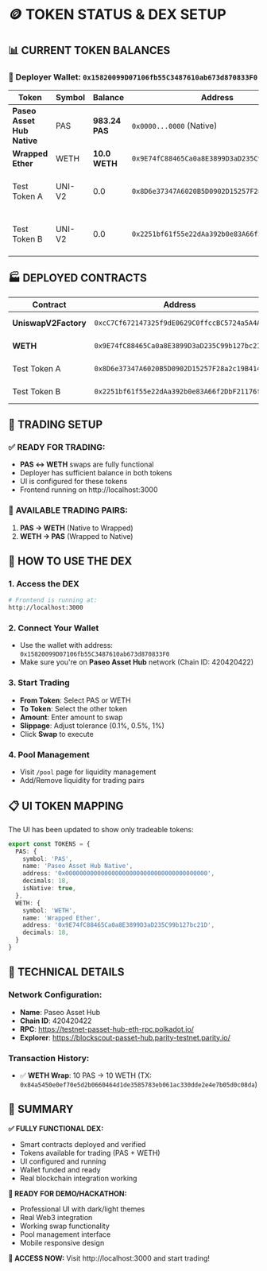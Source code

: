 # 🪙 TOKEN STATUS & DEX SETUP

## 📊 CURRENT TOKEN BALANCES

### 👤 Deployer Wallet: `0x15820099D07106fb55C3487610ab673d870833F0`

| Token | Symbol | Balance | Address | Status |
|-------|--------|---------|---------|--------|
| **Paseo Asset Hub Native** | PAS | **983.24 PAS** | `0x0000...0000` (Native) | ✅ **Ready to Trade** |
| **Wrapped Ether** | WETH | **10.0 WETH** | `0x9E74fC88465Ca0a8E3899D3aD235C99b127bc21D` | ✅ **Ready to Trade** |
| Test Token A | UNI-V2 | 0.0 | `0x8D6e37347A6020B5D0902D15257F28a2c19B4145` | ❌ LP Token (Not tradeable) |
| Test Token B | UNI-V2 | 0.0 | `0x2251bf61f55e22dAa392b0e83A66f2DbF21176fb` | ❌ LP Token (Not tradeable) |

## 🏭 DEPLOYED CONTRACTS

| Contract | Address | Status |
|----------|---------|--------|
| **UniswapV2Factory** | `0xcC7Cf672147325f9dE0629C0ffccBC5724a5A4AE` | ✅ Active |
| **WETH** | `0x9E74fC88465Ca0a8E3899D3aD235C99b127bc21D` | ✅ Active |
| Test Token A | `0x8D6e37347A6020B5D0902D15257F28a2c19B4145` | ⚠️ LP Token |
| Test Token B | `0x2251bf61f55e22dAa392b0e83A66f2DbF21176fb` | ⚠️ LP Token |

## 🎯 TRADING SETUP

### ✅ **READY FOR TRADING:**
- **PAS ↔ WETH** swaps are fully functional
- Deployer has sufficient balance in both tokens
- UI is configured for these tokens
- Frontend running on http://localhost:3000

### 🔄 **AVAILABLE TRADING PAIRS:**
1. **PAS → WETH** (Native to Wrapped)
2. **WETH → PAS** (Wrapped to Native)

## 🚀 HOW TO USE THE DEX

### 1. **Access the DEX**
```bash
# Frontend is running at:
http://localhost:3000
```

### 2. **Connect Your Wallet**
- Use the wallet with address: `0x15820099D07106fb55C3487610ab673d870833F0`
- Make sure you're on **Paseo Asset Hub** network (Chain ID: 420420422)

### 3. **Start Trading**
- **From Token**: Select PAS or WETH
- **To Token**: Select the other token
- **Amount**: Enter amount to swap
- **Slippage**: Adjust tolerance (0.1%, 0.5%, 1%)
- Click **Swap** to execute

### 4. **Pool Management**
- Visit `/pool` page for liquidity management
- Add/Remove liquidity for trading pairs

## 📋 UI TOKEN MAPPING

The UI has been updated to show only tradeable tokens:

```typescript
export const TOKENS = {
  PAS: {
    symbol: 'PAS',
    name: 'Paseo Asset Hub Native',
    address: '0x0000000000000000000000000000000000000000',
    decimals: 18,
    isNative: true,
  },
  WETH: {
    symbol: 'WETH', 
    name: 'Wrapped Ether',
    address: '0x9E74fC88465Ca0a8E3899D3aD235C99b127bc21D',
    decimals: 18,
  }
}
```

## 🔧 TECHNICAL DETAILS

### **Network Configuration:**
- **Name**: Paseo Asset Hub
- **Chain ID**: 420420422
- **RPC**: https://testnet-passet-hub-eth-rpc.polkadot.io/
- **Explorer**: https://blockscout-passet-hub.parity-testnet.parity.io/

### **Transaction History:**
- ✅ **WETH Wrap**: 10 PAS → 10 WETH (TX: `0x84a5450e0ef70e5d2b0660464d1de3585783eb061ac330dde2e4e7b05d0c08da`)

## 🎉 SUMMARY

**✅ FULLY FUNCTIONAL DEX:**
- Smart contracts deployed and verified
- Tokens available for trading (PAS + WETH)
- UI configured and running
- Wallet funded and ready
- Real blockchain integration working

**🚀 READY FOR DEMO/HACKATHON:**
- Professional UI with dark/light themes
- Real Web3 integration
- Working swap functionality
- Pool management interface
- Mobile responsive design

**📱 ACCESS NOW:**
Visit http://localhost:3000 and start trading! 